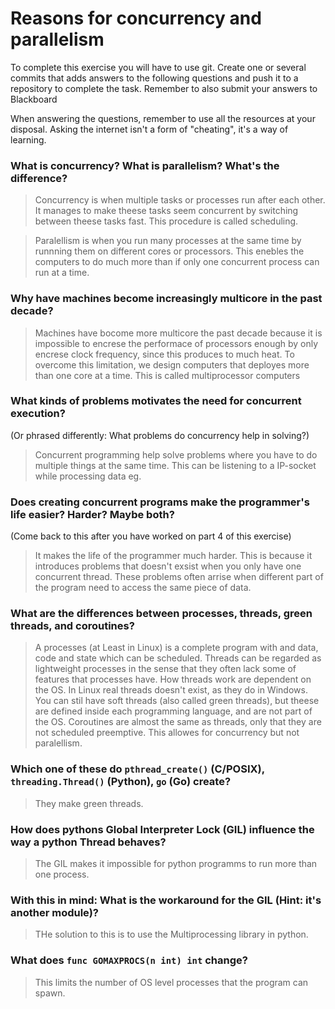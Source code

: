 # Reasons for concurrency and parallelism


To complete this exercise you will have to use git. Create one or several commits that adds answers to the following questions and push it to a repository to complete the task. Remember to also submit your answers to Blackboard

When answering the questions, remember to use all the resources at your disposal. Asking the internet isn't a form of "cheating", it's a way of learning.

 ### What is concurrency? What is parallelism? What's the difference?
 > Concurrency is when multiple tasks or processes run after each other. It manages to make theese tasks seem concurrent by switching between theese tasks fast. This procedure is called scheduling.

 > Paralellism is when you run many processes at the same time by runnning them on different cores or processors. This enebles the computers to do much more than if only one concurrent process can run at a time.

 ### Why have machines become increasingly multicore in the past decade?
 > Machines have bocome more multicore the past decade because it is impossible to encrese the performace of processors enough by only encrese clock frequency, since this produces to much heat. To overcome this limitation, we design computers that deployes more than one core at a time. This is called multiprocessor computers

 ### What kinds of problems motivates the need for concurrent execution?
 (Or phrased differently: What problems do concurrency help in solving?)
 > Concurrent programming help solve problems where you have to do multiple things at the same time. This can be listening to a IP-socket while processing data eg.

 ### Does creating concurrent programs make the programmer's life easier? Harder? Maybe both?
 (Come back to this after you have worked on part 4 of this exercise)
 > It makes the life of the programmer much harder. This is because it introduces problems that doesn't exsist when you only have one concurrent thread. These problems often arrise when different part of the program need to access the same piece of data.

 ### What are the differences between processes, threads, green threads, and coroutines?
 >  A processes (at Least in Linux) is a complete program with and data, code and state which can be scheduled. Threads can be regarded as lightweight processes in the sense that they often lack some of features that processes have. How threads work are dependent on the OS. In Linux real threads doesn't exist, as they do in Windows. You can stil have soft threads (also called green threads), but theese are defined inside each programming language, and are not part of the OS. Coroutines are almost the same as threads, only that they are not scheduled preemptive. This allowes for concurrency but not paralellism.

 ### Which one of these do `pthread_create()` (C/POSIX), `threading.Thread()` (Python), `go` (Go) create?
 > They make green threads.

 ### How does pythons Global Interpreter Lock (GIL) influence the way a python Thread behaves?
 > The GIL makes it impossible for python programms to run more than one process.

 ### With this in mind: What is the workaround for the GIL (Hint: it's another module)?
 > THe solution to this is to use the Multiprocessing library in python.

 ### What does `func GOMAXPROCS(n int) int` change?
 > This limits the number of OS level processes that the program can spawn.
